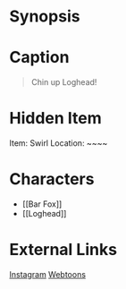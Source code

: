 # Synopsis


# Caption
> Chin up Loghead!

# Hidden Item
Item: Swirl
Location: ~~~~

# Characters
* [[Bar Fox]]
* [[Loghead]]

# External Links
[Instagram](https://www.instagram.com/p/B8kA1CDHtYA/)
[Webtoons](https://www.webtoons.com/en/challenge/twistwood-tales/31-loghead-has-a-drink/viewer?title_no=344740&episode_no=34)